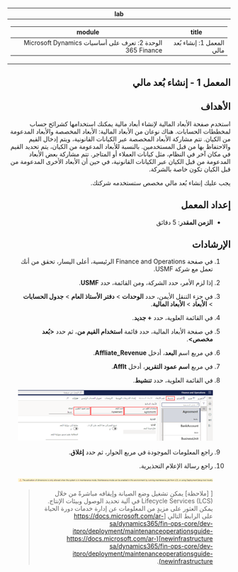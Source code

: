 <div id="readme" class="Box-body readme blob js-code-block-container p-5 p-xl-6 gist-border-0" dir="rtl">
    <article class="markdown-body entry-content container-lg" itemprop="text"><table>
  <thead>
  <tr>
  <th>lab</th>
  </tr>
  </thead>
  <tbody>
  <tr>
  <td><div><table>
  <thead>
  <tr>
  <th>title</th>
  <th>module</th>
  </tr>
  </thead>
  <tbody>
  <tr>
  <td><div>المعمل 1: إنشاء بُعد مالي</div></td>
  <td><div>الوحدة 2: تعرف على أساسيات Microsoft Dynamics 365 Finance</div></td>
  </tr>
  </tbody>
</table>
</div></td>
  </tr>
  </tbody>
</table>

## المعمل 1 - إنشاء بُعد مالي

## الأهداف

استخدم صفحة الأبعاد المالية لإنشاء أبعاد مالية يمكنك استخدامها كشرائح حساب لمخططات الحسابات. هناك نوعان من الأبعاد المالية: الأبعاد المخصصة والأبعاد المدعومة من الكيان. تتم مشاركة الأبعاد المخصصة عبر الكيانات القانونية، ويتم إدخال القيم والاحتفاظ بها من قبل المستخدمين. بالنسبة للأبعاد المدعومة من الكيان، يتم تحديد القيم في مكان آخر في النظام، مثل كيانات العملاء أو المتاجر. تتم مشاركة بعض الأبعاد المدعومة من قبل الكيان عبر الكيانات القانونية، في حين أن الأبعاد الأخرى المدعومة من قبل الكيان تكون خاصة بالشركة.

يجب عليك إنشاء بُعد مالي مخصص ستستخدمه شركتك.

## إعداد المعمل

   - **الزمن المقدر**: 5 دقائق

## الإرشادات

1. في صفحة Finance and Operations الرئيسية، أعلى اليسار، تحقق من أنك تعمل مع شركة USMF.

1. إذا لزم الأمر، حدد الشركة، ومن القائمة، حدد **USMF**.

1. في جزء التنقل الأيمن، حدد **الوحدات**  >  **دفتر الأستاذ العام**  >  **جدول الحسابات**  >  **الأبعاد**  >  **الأبعاد المالية**.

1. في القائمة العلوية، حدد **+ جديد**.

1. في صفحة الأبعاد المالية، حدد قائمة **استخدام القيم من**، ثم حدد **<بُعد مخصص>**.

1. في مربع اسم **البعد**، أدخل **Affliate_Revenue**.

1. في مربع **اسم عمود التقرير**، أدخل **Afflt**.

1. في القائمة العلوية، حدد **تنشيط**.

    ![لقطة شاشة تعرض البُعد المالي المخصص الجديد مع تمييز استخدام القيم من، واسم البُعد، واسم عمود التقرير، وقائمة تنشيط](./media/lp2-m3-new-financial-dimension.png)

1. راجع المعلومات الموجودة في مربع الحوار، ثم حدد **إغلاق**.

1. راجع رسالة الإعلام التحذيرية.

    ![لقطة شاشة تعرض رسالة إعلام تحذيرية تشير إلى متطلبات وضع الصيانة لتنشيط بُعد جديد.](./media/lp2-m3-activation-warning-banner.png)

    >[ [ملاحظة] يمكن تشغيل وضع الصيانة وإيقافه مباشرةً من خلال Lifecycle Services (LCS) في آلية تحديد الوصول وبيئات الإنتاج. يمكن العثور على مزيدٍ من المعلومات عن إدارة خدمات دورة الحياة على الرابط التالي [https://docs.microsoft.com/ar-sa/dynamics365/fin-ops-core/dev-itpro/deployment/maintenanceoperationsguide-newinfrastructure](https://docs.microsoft.com/ar-sa/dynamics365/fin-ops-core/dev-itpro/deployment/maintenanceoperationsguide-newinfrastructure).
